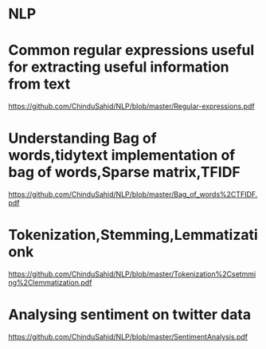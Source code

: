 # NLP

# Common regular expressions useful for extracting useful information from text
https://github.com/ChinduSahid/NLP/blob/master/Regular-expressions.pdf


# Understanding Bag of words,tidytext implementation of bag of words,Sparse matrix,TFIDF
https://github.com/ChinduSahid/NLP/blob/master/Bag_of_words%2CTFIDF.pdf

# Tokenization,Stemming,Lemmatizationk
https://github.com/ChinduSahid/NLP/blob/master/Tokenization%2Csetmming%2Clemmatization.pdf


# Analysing sentiment on twitter data 
https://github.com/ChinduSahid/NLP/blob/master/SentimentAnalysis.pdf

